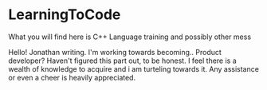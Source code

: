# LearningToCode
What you will find here is C++ Language training and possibly other mess

Hello!
Jonathan writing. I'm working towards becoming.. Product developer? Haven't figured this part out, to be honest.
I feel there is a wealth of knowledge to acquire and i am turteling towards it. Any assistance or even a cheer is heavily appreciated. 

